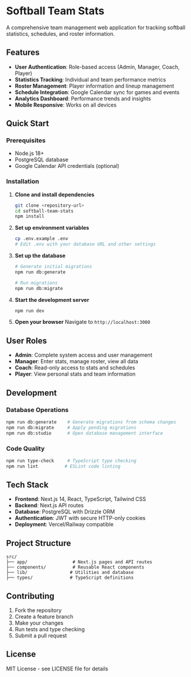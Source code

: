# Softball Team Stats

A comprehensive team management web application for tracking softball statistics, schedules, and roster information.

## Features

- **User Authentication**: Role-based access (Admin, Manager, Coach, Player)
- **Statistics Tracking**: Individual and team performance metrics
- **Roster Management**: Player information and lineup management
- **Schedule Integration**: Google Calendar sync for games and events
- **Analytics Dashboard**: Performance trends and insights
- **Mobile Responsive**: Works on all devices

## Quick Start

### Prerequisites

- Node.js 18+ 
- PostgreSQL database
- Google Calendar API credentials (optional)

### Installation

1. **Clone and install dependencies**
   ```bash
   git clone <repository-url>
   cd softball-team-stats
   npm install
   ```

2. **Set up environment variables**
   ```bash
   cp .env.example .env
   # Edit .env with your database URL and other settings
   ```

3. **Set up the database**
   ```bash
   # Generate initial migrations
   npm run db:generate
   
   # Run migrations
   npm run db:migrate
   ```

4. **Start the development server**
   ```bash
   npm run dev
   ```

5. **Open your browser**
   Navigate to `http://localhost:3000`

## User Roles

- **Admin**: Complete system access and user management
- **Manager**: Enter stats, manage roster, view all data  
- **Coach**: Read-only access to stats and schedules
- **Player**: View personal stats and team information

## Development

### Database Operations
```bash
npm run db:generate    # Generate migrations from schema changes
npm run db:migrate     # Apply pending migrations  
npm run db:studio      # Open database management interface
```

### Code Quality
```bash
npm run type-check     # TypeScript type checking
npm run lint          # ESLint code linting
```

## Tech Stack

- **Frontend**: Next.js 14, React, TypeScript, Tailwind CSS
- **Backend**: Next.js API routes
- **Database**: PostgreSQL with Drizzle ORM
- **Authentication**: JWT with secure HTTP-only cookies
- **Deployment**: Vercel/Railway compatible

## Project Structure

```
src/
├── app/                 # Next.js pages and API routes
├── components/          # Reusable React components
├── lib/                # Utilities and database
├── types/              # TypeScript definitions
```

## Contributing

1. Fork the repository
2. Create a feature branch
3. Make your changes
4. Run tests and type checking
5. Submit a pull request

## License

MIT License - see LICENSE file for details